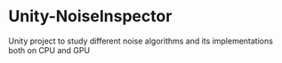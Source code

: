 # Unity-NoiseInspector
Unity project to study different noise algorithms and its implementations both on CPU and GPU
